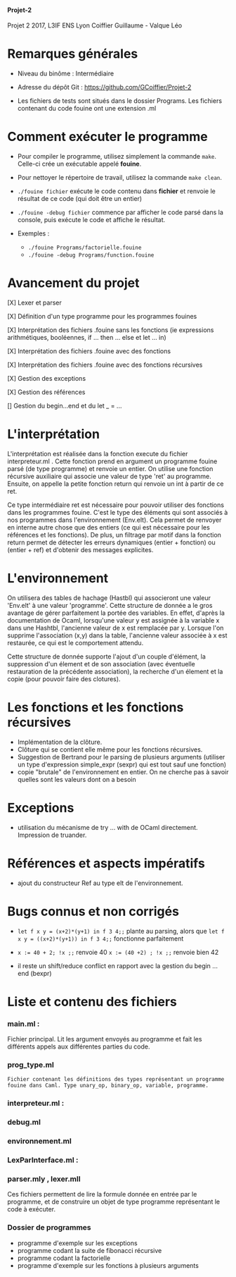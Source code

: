 #### Projet-2
Projet 2 2017, L3IF ENS Lyon
Coiffier Guillaume - Valque Léo

# Remarques générales

- Niveau du binôme : Intermédiaire

- Adresse du dépôt Git : https://github.com/GCoiffier/Projet-2

- Les fichiers de tests sont situés dans le dossier Programs. Les fichiers contenant du code fouine ont une extension .ml

# Comment exécuter le programme

- Pour compiler le programme, utilisez simplement la commande `make`. Celle-ci crée un exécutable appelé **fouine**.

- Pour nettoyer le répertoire de travail, utilisez la commande `make clean`.

- `./fouine fichier` exécute le code contenu dans **fichier** et renvoie le résultat de ce code (qui doit être un entier)

- `./fouine -debug fichier` commence par afficher le code parsé dans la console,   puis exécute le code et affiche le résultat.

- Exemples :
    - `./fouine Programs/factorielle.fouine`
    - `./fouine -debug Programs/function.fouine`

# Avancement du projet

[X] Lexer et parser

[X] Définition d'un type programme pour les programmes fouines

[X] Interprétation des fichiers .fouine sans les fonctions
  (ie expressions arithmétiques, booléennes, if ... then ... else et let ... in)

[X] Interprétation des fichiers .fouine avec des fonctions

[X] Interprétation des fichiers .fouine avec des fonctions récursives

[X] Gestion des exceptions

[X] Gestion des références

[] Gestion du begin...end et du let _ = ...


# L'interprétation
L'interprétation est réalisée dans la fonction execute du fichier interpreteur.ml . Cette fonction prend en argument un programme fouine parsé (de type programme) et renvoie un entier. On utilise une fonction récursive auxiliaire qui associe une valeur de type 'ret' au programme. Ensuite, on appelle la petite fonction return qui renvoie un int à partir de ce ret.

Ce type intermédiaire ret est nécessaire pour pouvoir utiliser des fonctions dans les programmes fouine. C'est le type des éléments qui sont associés à nos programmes dans l'environnement (Env.elt). Cela permet de renvoyer en interne autre chose que des entiers (ce qui est nécessaire pour les références et les fonctions). De plus, un filtrage par motif dans la fonction return permet de détecter les erreurs dynamiques (entier + fonction) ou (entier + ref) et d'obtenir des messages explicites.

# L'environnement

On utilisera des tables de hachage (Hastbl) qui associeront une valeur 'Env.elt' à une valeur 'programme'. Cette structure de donnée a le gros avantage de gérer parfaitement la portée des variables. En effet, d'après la documentation de Ocaml, lorsqu'une valeur y est assignée à la variable x dans une Hashtbl, l'ancienne valeur de x est remplacée par y. Lorsque l'on supprime l'association (x,y) dans la table, l'ancienne valeur associée à x est restaurée, ce qui est le comportement attendu.

Cette structure de donnée supporte l'ajout d'un couple d'élément, la suppression d'un élement et de son association (avec éventuelle restauration de la précédente association), la recherche d'un élement et la copie (pour pouvoir faire des clotures).

# Les fonctions et les fonctions récursives

- Implémentation de la clôture.
- Clôture qui se contient elle même pour les fonctions récursives.
- Suggestion de Bertrand pour le parsing de plusieurs arguments (utiliser un type d'expression simple_expr (sexpr) qui est tout sauf une fonction)
- copie "brutale" de l'environnement en entier. On ne cherche pas à savoir quelles sont les valeurs dont on a besoin

# Exceptions

- utilisation du mécanisme de try ... with de OCaml directement. Impression de truander.

# Références et aspects impératifs

- ajout du constructeur Ref au type elt de l'environnement.

# Bugs connus et non corrigés

- `let f x y = (x+2)*(y+1) in f 3 4;;` plante au parsing, alors que
  `let f x y = ((x+2)*(y+1)) in f 3 4;;` fonctionne parfaitement

- `x := 40 + 2; !x ;;` renvoie 40
  `x := (40 +2) ; !x ;;` renvoie bien 42

- il reste un shift/reduce conflict en rapport avec la gestion du begin ... end (bexpr)

# Liste et contenu des fichiers

### main.ml :
Fichier principal. Lit les argument envoyés au programme et fait les différents appels aux différentes parties du code.

### prog_type.ml
    Fichier contenant les définitions des types représentant un programme fouine dans Caml. Type unary_op, binary_op, variable, programme.


### interpreteur.ml :

### debug.ml

### environnement.ml

### LexParInterface.ml :

### parser.mly , lexer.mll
Ces fichiers permettent de lire la formule donnée en entrée par le programme, et de construire un objet de type programme représentant le code à exécuter.

### Dossier de programmes
- programme d'exemple sur les exceptions
- programme codant la suite de fibonacci récursive
- programme codant la factorielle
- programme d'exemple sur les fonctions à plusieurs arguments

